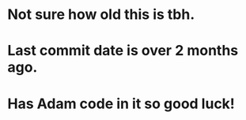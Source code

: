 # Not sure how old this is tbh. 
# Last commit date is over 2 months ago.
# Has Adam code in it so good luck! 
